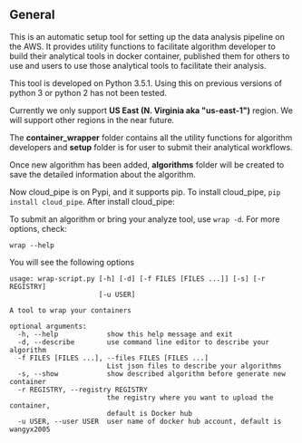 ## General
This is an automatic setup tool for setting up the data analysis pipeline on the AWS. It provides utility functions to facilitate algorithm developer to build their analytical tools in docker container, published them for others to use and users to use those analytical tools to facilitate their analysis.

This tool is developed on Python 3.5.1. Using this on previous versions of python 3 or python 2 has not been tested.

Currently we only support __US East (N. Virginia aka "us-east-1")__ region. We will support other regions in the near future.

The __container_wrapper__ folder contains all the utility functions for algorithm developers and __setup__ folder is for user to submit their analytical workflows.

Once new algorithm has been added, __algorithms__ folder will be created to save the detailed information about the algorithm.

Now cloud_pipe is on Pypi, and it supports pip. To install cloud_pipe,
`pip install cloud_pipe`. After install cloud_pipe:

To submit an algorithm or bring your analyze tool, use `wrap -d`. For more options, check:
```
wrap --help
```
You will see the following options
```
usage: wrap-script.py [-h] [-d] [-f FILES [FILES ...]] [-s] [-r REGISTRY]
                      [-u USER]

A tool to wrap your containers

optional arguments:
  -h, --help            show this help message and exit
  -d, --describe        use command line editor to describe your algorithm
  -f FILES [FILES ...], --files FILES [FILES ...]
                        List json files to describe your algorithms
  -s, --show            show described algorithm before generate new container
  -r REGISTRY, --registry REGISTRY
                        the registry where you want to upload the container,
                        default is Docker hub
  -u USER, --user USER  user name of docker hub account, default is wangyx2005
```